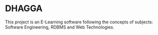 DHAGGA
======

This project is an E-Learning software following the concepts of subjects: Software Engineering, RDBMS and Web Technologies.
